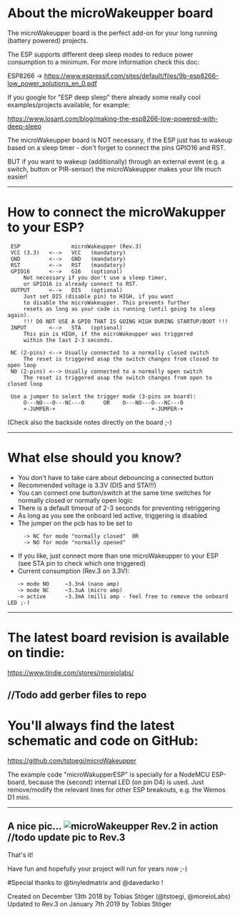 # About the microWakeupper board

The microWakeupper board is the perfect add-on for your long running (battery powered) projects.

The ESP supports different deep sleep modes to reduce power consumption to a minimum.
For more information check this doc:

 ESP8266 -> https://www.espressif.com/sites/default/files/9b-esp8266-low_power_solutions_en_0.pdf

If you google for "ESP deep sleep" there already some really cool examples/projects available,
for example:

 https://www.losant.com/blog/making-the-esp8266-low-powered-with-deep-sleep


The microWakeupper board is NOT necessary, if the ESP just has to wakeup based on
a sleep timer - don't forget to connect the pins GPIO16 and RST.

BUT if you want to wakeup (additionally) through an external event (e.g. a switch, button or PIR-sensor)
the microWakeupper makes your life much easier!

---
# How to connect the microWakupper to your ESP?
```
 ESP                microWakeupper (Rev.3)
 VCC (3.3)   <-->   VCC   (mandatory)
 GND         <-->   GND   (mandatory)
 RST         <-->   RST   (mandatory)
 GPIO16      <-->   G16   (optional)
     Not necessary if you don't use a sleep timer,
     or GPIO16 is already connect to RST.
 OUTPUT      <-->   DIS   (optional)
     Just set DIS (disable pin) to HIGH, if you want
     to disable the microWakeupper. This prevents further
     resets as long as your code is running (until going to sleep again).
     !!! DO NOT USE A GPIO THAT IS GOING HIGH DURING STARTUP/BOOT !!!
 INPUT       <-->   STA   (optional)
     This pin is HIGH, if the microWakeupper was triggered
     within the last 2-3 seconds.

 NC (2-pins) <--> Usually connected to a normally closed switch
     The reset is triggered asap the switch changes from closed to open loop
 NO (2-pins) <--> Usually connected to a normally open switch     
     The reset is triggered asap the switch changes from open to closed loop

 Use a jumper to select the trigger mode (3-pins on board):
     O---NO---O---NC---O      OR    O---NO---O---NC---O
     +-JUMPER-+                              +-JUMPER-+
```
 (Check also the backside notes directly on the board ;-)

---
# What else should you know?

 + You don't have to take care about debouncing a connected button
 + Recommended voltage is 3.3V (DIS and STA!!!)
 + You can connect one button/switch at the same time switches for normally closed or normally open logic
 + There is a default timeout of 2-3 seconds for preventing retriggering
 + As long as you see the onboard led active, triggering is disabled
 + The jumper on the pcb has to be set to
```
     -> NC for mode "normally closed"  OR
     -> NO for mode "normally opened"
```

 + If you like, just connect more than one microWakeupper to your ESP (see STA pin to check which one triggered)
 + Current consumption (Rev.3 on 3.3V):
 ```
    -> mode NO     ~3.3nA (nano amp)
    -> mode NC     ~3.3uA (micro amp)
    -> active      ~3.3mA (milli amp - feel free to remove the onboard LED ;-)
```
---
# The latest board revision is available on tindie:
https://www.tindie.com/stores/moreiolabs/

//Todo add gerber files to repo
---
# You'll always find the latest schematic and code on GitHub:

https://github.com/tstoegi/microWakeupper

The example code "microWakupperESP" is specially for a NodeMCU ESP-board, because the (second) internal LED (on pin D4) is used. Just remove/modify the relevant lines for other ESP breakouts, e.g. the Wemos D1 mini.

---
A nice pic...
![microWakeupper Rev.2 in action](https://github.com/tstoegi/microWakeupper/blob/master/microWakeupperInAction.jpeg "The microWakeupper in action")
//todo update pic to Rev.3
---
That's it!

Have fun and hopefully your project will run for years now ;-)

#Special thanks to @tinyledmatrix and @davedarko !

Created on December 13th 2018 by Tobias Stöger (@tstoegi, @moreioLabs)  
Updated to Rev.3 on January 7th 2019 by Tobias Stöger

